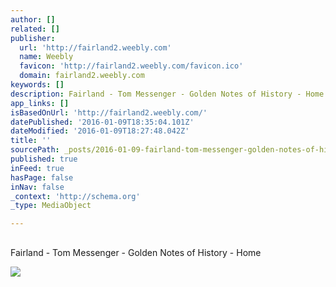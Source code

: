 ```yaml
---
author: []
related: []
publisher:
  url: 'http://fairland2.weebly.com'
  name: Weebly
  favicon: 'http://fairland2.weebly.com/favicon.ico'
  domain: fairland2.weebly.com
keywords: []
description: Fairland - Tom Messenger - Golden Notes of History - Home
app_links: []
isBasedOnUrl: 'http://fairland2.weebly.com/'
datePublished: '2016-01-09T18:35:04.101Z'
dateModified: '2016-01-09T18:27:48.042Z'
title: ''
sourcePath: _posts/2016-01-09-fairland-tom-messenger-golden-notes-of-history-home.md
published: true
inFeed: true
hasPage: false
inNav: false
_context: 'http://schema.org'
_type: MediaObject

---
```

<article style=""><h1></h1><p>Fairland - Tom Messenger - Golden Notes of History - Home</p><img src="http://fairland2.weebly.com/uploads/5/8/5/1/58516419/1043464.png" /></article>